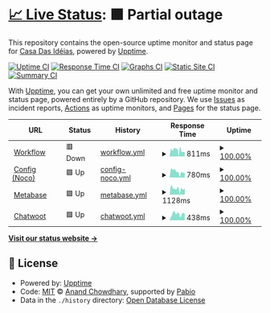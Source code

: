 # [📈 Live Status](https://status.ideias.casa): <!--live status--> **🟧 Partial outage**

This repository contains the open-source uptime monitor and status page for [Casa Das Idéias](https://ideias.casa), powered by [Upptime](https://github.com/upptime/upptime).

[![Uptime CI](https://github.com/ideiascasa/status/workflows/Uptime%20CI/badge.svg)](https://github.com/ideiascasa/status/actions?query=workflow%3A%22Uptime+CI%22)
[![Response Time CI](https://github.com/ideiascasa/status/workflows/Response%20Time%20CI/badge.svg)](https://github.com/ideiascasa/status/actions?query=workflow%3A%22Response+Time+CI%22)
[![Graphs CI](https://github.com/ideiascasa/status/workflows/Graphs%20CI/badge.svg)](https://github.com/ideiascasa/status/actions?query=workflow%3A%22Graphs+CI%22)
[![Static Site CI](https://github.com/ideiascasa/status/workflows/Static%20Site%20CI/badge.svg)](https://github.com/ideiascasa/status/actions?query=workflow%3A%22Static+Site+CI%22)
[![Summary CI](https://github.com/ideiascasa/status/workflows/Summary%20CI/badge.svg)](https://github.com/ideiascasa/status/actions?query=workflow%3A%22Summary+CI%22)

With [Upptime](https://upptime.js.org), you can get your own unlimited and free uptime monitor and status page, powered entirely by a GitHub repository. We use [Issues](https://github.com/ideiascasa/status/issues) as incident reports, [Actions](https://github.com/ideiascasa/status/actions) as uptime monitors, and [Pages](https://status.ideias.casa) for the status page.

<!--start: status pages-->
<!-- This summary is generated by Upptime (https://github.com/upptime/upptime) -->
<!-- Do not edit this manually, your changes will be overwritten -->
<!-- prettier-ignore -->
| URL | Status | History | Response Time | Uptime |
| --- | ------ | ------- | ------------- | ------ |
| <img alt="" src="https://work.ideias.casa/favicon.ico" height="13"> [Workflow](https://work.ideias.casa/healthz/readiness) | 🟥 Down | [workflow.yml](https://github.com/ideiascasa/status/commits/HEAD/history/workflow.yml) | <details><summary><img alt="Response time graph" src="./graphs/workflow/response-time-week.png" height="20"> 811ms</summary><br><a href="https://status.ideias.casa/history/workflow"><img alt="Response time 776" src="https://img.shields.io/endpoint?url=https%3A%2F%2Fraw.githubusercontent.com%2Fideiascasa%2Fstatus%2FHEAD%2Fapi%2Fworkflow%2Fresponse-time.json"></a><br><a href="https://status.ideias.casa/history/workflow"><img alt="24-hour response time 561" src="https://img.shields.io/endpoint?url=https%3A%2F%2Fraw.githubusercontent.com%2Fideiascasa%2Fstatus%2FHEAD%2Fapi%2Fworkflow%2Fresponse-time-day.json"></a><br><a href="https://status.ideias.casa/history/workflow"><img alt="7-day response time 811" src="https://img.shields.io/endpoint?url=https%3A%2F%2Fraw.githubusercontent.com%2Fideiascasa%2Fstatus%2FHEAD%2Fapi%2Fworkflow%2Fresponse-time-week.json"></a><br><a href="https://status.ideias.casa/history/workflow"><img alt="30-day response time 776" src="https://img.shields.io/endpoint?url=https%3A%2F%2Fraw.githubusercontent.com%2Fideiascasa%2Fstatus%2FHEAD%2Fapi%2Fworkflow%2Fresponse-time-month.json"></a><br><a href="https://status.ideias.casa/history/workflow"><img alt="1-year response time 776" src="https://img.shields.io/endpoint?url=https%3A%2F%2Fraw.githubusercontent.com%2Fideiascasa%2Fstatus%2FHEAD%2Fapi%2Fworkflow%2Fresponse-time-year.json"></a></details> | <details><summary><a href="https://status.ideias.casa/history/workflow">100.00%</a></summary><a href="https://status.ideias.casa/history/workflow"><img alt="All-time uptime 100.00%" src="https://img.shields.io/endpoint?url=https%3A%2F%2Fraw.githubusercontent.com%2Fideiascasa%2Fstatus%2FHEAD%2Fapi%2Fworkflow%2Fuptime.json"></a><br><a href="https://status.ideias.casa/history/workflow"><img alt="24-hour uptime 100.00%" src="https://img.shields.io/endpoint?url=https%3A%2F%2Fraw.githubusercontent.com%2Fideiascasa%2Fstatus%2FHEAD%2Fapi%2Fworkflow%2Fuptime-day.json"></a><br><a href="https://status.ideias.casa/history/workflow"><img alt="7-day uptime 100.00%" src="https://img.shields.io/endpoint?url=https%3A%2F%2Fraw.githubusercontent.com%2Fideiascasa%2Fstatus%2FHEAD%2Fapi%2Fworkflow%2Fuptime-week.json"></a><br><a href="https://status.ideias.casa/history/workflow"><img alt="30-day uptime 100.00%" src="https://img.shields.io/endpoint?url=https%3A%2F%2Fraw.githubusercontent.com%2Fideiascasa%2Fstatus%2FHEAD%2Fapi%2Fworkflow%2Fuptime-month.json"></a><br><a href="https://status.ideias.casa/history/workflow"><img alt="1-year uptime 100.00%" src="https://img.shields.io/endpoint?url=https%3A%2F%2Fraw.githubusercontent.com%2Fideiascasa%2Fstatus%2FHEAD%2Fapi%2Fworkflow%2Fuptime-year.json"></a></details>
| <img alt="" src="https://icons.duckduckgo.com/ip3/dados.ideias.casa.ico" height="13"> [Config (Noco)](https://dados.ideias.casa/dashboard/) | 🟩 Up | [config-noco.yml](https://github.com/ideiascasa/status/commits/HEAD/history/config-noco.yml) | <details><summary><img alt="Response time graph" src="./graphs/config-noco/response-time-week.png" height="20"> 780ms</summary><br><a href="https://status.ideias.casa/history/config-noco"><img alt="Response time 743" src="https://img.shields.io/endpoint?url=https%3A%2F%2Fraw.githubusercontent.com%2Fideiascasa%2Fstatus%2FHEAD%2Fapi%2Fconfig-noco%2Fresponse-time.json"></a><br><a href="https://status.ideias.casa/history/config-noco"><img alt="24-hour response time 621" src="https://img.shields.io/endpoint?url=https%3A%2F%2Fraw.githubusercontent.com%2Fideiascasa%2Fstatus%2FHEAD%2Fapi%2Fconfig-noco%2Fresponse-time-day.json"></a><br><a href="https://status.ideias.casa/history/config-noco"><img alt="7-day response time 780" src="https://img.shields.io/endpoint?url=https%3A%2F%2Fraw.githubusercontent.com%2Fideiascasa%2Fstatus%2FHEAD%2Fapi%2Fconfig-noco%2Fresponse-time-week.json"></a><br><a href="https://status.ideias.casa/history/config-noco"><img alt="30-day response time 743" src="https://img.shields.io/endpoint?url=https%3A%2F%2Fraw.githubusercontent.com%2Fideiascasa%2Fstatus%2FHEAD%2Fapi%2Fconfig-noco%2Fresponse-time-month.json"></a><br><a href="https://status.ideias.casa/history/config-noco"><img alt="1-year response time 743" src="https://img.shields.io/endpoint?url=https%3A%2F%2Fraw.githubusercontent.com%2Fideiascasa%2Fstatus%2FHEAD%2Fapi%2Fconfig-noco%2Fresponse-time-year.json"></a></details> | <details><summary><a href="https://status.ideias.casa/history/config-noco">100.00%</a></summary><a href="https://status.ideias.casa/history/config-noco"><img alt="All-time uptime 100.00%" src="https://img.shields.io/endpoint?url=https%3A%2F%2Fraw.githubusercontent.com%2Fideiascasa%2Fstatus%2FHEAD%2Fapi%2Fconfig-noco%2Fuptime.json"></a><br><a href="https://status.ideias.casa/history/config-noco"><img alt="24-hour uptime 100.00%" src="https://img.shields.io/endpoint?url=https%3A%2F%2Fraw.githubusercontent.com%2Fideiascasa%2Fstatus%2FHEAD%2Fapi%2Fconfig-noco%2Fuptime-day.json"></a><br><a href="https://status.ideias.casa/history/config-noco"><img alt="7-day uptime 100.00%" src="https://img.shields.io/endpoint?url=https%3A%2F%2Fraw.githubusercontent.com%2Fideiascasa%2Fstatus%2FHEAD%2Fapi%2Fconfig-noco%2Fuptime-week.json"></a><br><a href="https://status.ideias.casa/history/config-noco"><img alt="30-day uptime 100.00%" src="https://img.shields.io/endpoint?url=https%3A%2F%2Fraw.githubusercontent.com%2Fideiascasa%2Fstatus%2FHEAD%2Fapi%2Fconfig-noco%2Fuptime-month.json"></a><br><a href="https://status.ideias.casa/history/config-noco"><img alt="1-year uptime 100.00%" src="https://img.shields.io/endpoint?url=https%3A%2F%2Fraw.githubusercontent.com%2Fideiascasa%2Fstatus%2FHEAD%2Fapi%2Fconfig-noco%2Fuptime-year.json"></a></details>
| <img alt="" src="https://icons.duckduckgo.com/ip3/meta.ideias.casa.ico" height="13"> [Metabase](https://meta.ideias.casa/) | 🟩 Up | [metabase.yml](https://github.com/ideiascasa/status/commits/HEAD/history/metabase.yml) | <details><summary><img alt="Response time graph" src="./graphs/metabase/response-time-week.png" height="20"> 1128ms</summary><br><a href="https://status.ideias.casa/history/metabase"><img alt="Response time 1155" src="https://img.shields.io/endpoint?url=https%3A%2F%2Fraw.githubusercontent.com%2Fideiascasa%2Fstatus%2FHEAD%2Fapi%2Fmetabase%2Fresponse-time.json"></a><br><a href="https://status.ideias.casa/history/metabase"><img alt="24-hour response time 1214" src="https://img.shields.io/endpoint?url=https%3A%2F%2Fraw.githubusercontent.com%2Fideiascasa%2Fstatus%2FHEAD%2Fapi%2Fmetabase%2Fresponse-time-day.json"></a><br><a href="https://status.ideias.casa/history/metabase"><img alt="7-day response time 1128" src="https://img.shields.io/endpoint?url=https%3A%2F%2Fraw.githubusercontent.com%2Fideiascasa%2Fstatus%2FHEAD%2Fapi%2Fmetabase%2Fresponse-time-week.json"></a><br><a href="https://status.ideias.casa/history/metabase"><img alt="30-day response time 1155" src="https://img.shields.io/endpoint?url=https%3A%2F%2Fraw.githubusercontent.com%2Fideiascasa%2Fstatus%2FHEAD%2Fapi%2Fmetabase%2Fresponse-time-month.json"></a><br><a href="https://status.ideias.casa/history/metabase"><img alt="1-year response time 1155" src="https://img.shields.io/endpoint?url=https%3A%2F%2Fraw.githubusercontent.com%2Fideiascasa%2Fstatus%2FHEAD%2Fapi%2Fmetabase%2Fresponse-time-year.json"></a></details> | <details><summary><a href="https://status.ideias.casa/history/metabase">100.00%</a></summary><a href="https://status.ideias.casa/history/metabase"><img alt="All-time uptime 100.00%" src="https://img.shields.io/endpoint?url=https%3A%2F%2Fraw.githubusercontent.com%2Fideiascasa%2Fstatus%2FHEAD%2Fapi%2Fmetabase%2Fuptime.json"></a><br><a href="https://status.ideias.casa/history/metabase"><img alt="24-hour uptime 100.00%" src="https://img.shields.io/endpoint?url=https%3A%2F%2Fraw.githubusercontent.com%2Fideiascasa%2Fstatus%2FHEAD%2Fapi%2Fmetabase%2Fuptime-day.json"></a><br><a href="https://status.ideias.casa/history/metabase"><img alt="7-day uptime 100.00%" src="https://img.shields.io/endpoint?url=https%3A%2F%2Fraw.githubusercontent.com%2Fideiascasa%2Fstatus%2FHEAD%2Fapi%2Fmetabase%2Fuptime-week.json"></a><br><a href="https://status.ideias.casa/history/metabase"><img alt="30-day uptime 100.00%" src="https://img.shields.io/endpoint?url=https%3A%2F%2Fraw.githubusercontent.com%2Fideiascasa%2Fstatus%2FHEAD%2Fapi%2Fmetabase%2Fuptime-month.json"></a><br><a href="https://status.ideias.casa/history/metabase"><img alt="1-year uptime 100.00%" src="https://img.shields.io/endpoint?url=https%3A%2F%2Fraw.githubusercontent.com%2Fideiascasa%2Fstatus%2FHEAD%2Fapi%2Fmetabase%2Fuptime-year.json"></a></details>
| <img alt="" src="https://chat.ideias.casa/android-icon-192x192.png" height="13"> [Chatwoot](https://chat.ideias.casa/android-icon-192x192.png) | 🟩 Up | [chatwoot.yml](https://github.com/ideiascasa/status/commits/HEAD/history/chatwoot.yml) | <details><summary><img alt="Response time graph" src="./graphs/chatwoot/response-time-week.png" height="20"> 438ms</summary><br><a href="https://status.ideias.casa/history/chatwoot"><img alt="Response time 357" src="https://img.shields.io/endpoint?url=https%3A%2F%2Fraw.githubusercontent.com%2Fideiascasa%2Fstatus%2FHEAD%2Fapi%2Fchatwoot%2Fresponse-time.json"></a><br><a href="https://status.ideias.casa/history/chatwoot"><img alt="24-hour response time 470" src="https://img.shields.io/endpoint?url=https%3A%2F%2Fraw.githubusercontent.com%2Fideiascasa%2Fstatus%2FHEAD%2Fapi%2Fchatwoot%2Fresponse-time-day.json"></a><br><a href="https://status.ideias.casa/history/chatwoot"><img alt="7-day response time 438" src="https://img.shields.io/endpoint?url=https%3A%2F%2Fraw.githubusercontent.com%2Fideiascasa%2Fstatus%2FHEAD%2Fapi%2Fchatwoot%2Fresponse-time-week.json"></a><br><a href="https://status.ideias.casa/history/chatwoot"><img alt="30-day response time 357" src="https://img.shields.io/endpoint?url=https%3A%2F%2Fraw.githubusercontent.com%2Fideiascasa%2Fstatus%2FHEAD%2Fapi%2Fchatwoot%2Fresponse-time-month.json"></a><br><a href="https://status.ideias.casa/history/chatwoot"><img alt="1-year response time 357" src="https://img.shields.io/endpoint?url=https%3A%2F%2Fraw.githubusercontent.com%2Fideiascasa%2Fstatus%2FHEAD%2Fapi%2Fchatwoot%2Fresponse-time-year.json"></a></details> | <details><summary><a href="https://status.ideias.casa/history/chatwoot">100.00%</a></summary><a href="https://status.ideias.casa/history/chatwoot"><img alt="All-time uptime 100.00%" src="https://img.shields.io/endpoint?url=https%3A%2F%2Fraw.githubusercontent.com%2Fideiascasa%2Fstatus%2FHEAD%2Fapi%2Fchatwoot%2Fuptime.json"></a><br><a href="https://status.ideias.casa/history/chatwoot"><img alt="24-hour uptime 100.00%" src="https://img.shields.io/endpoint?url=https%3A%2F%2Fraw.githubusercontent.com%2Fideiascasa%2Fstatus%2FHEAD%2Fapi%2Fchatwoot%2Fuptime-day.json"></a><br><a href="https://status.ideias.casa/history/chatwoot"><img alt="7-day uptime 100.00%" src="https://img.shields.io/endpoint?url=https%3A%2F%2Fraw.githubusercontent.com%2Fideiascasa%2Fstatus%2FHEAD%2Fapi%2Fchatwoot%2Fuptime-week.json"></a><br><a href="https://status.ideias.casa/history/chatwoot"><img alt="30-day uptime 100.00%" src="https://img.shields.io/endpoint?url=https%3A%2F%2Fraw.githubusercontent.com%2Fideiascasa%2Fstatus%2FHEAD%2Fapi%2Fchatwoot%2Fuptime-month.json"></a><br><a href="https://status.ideias.casa/history/chatwoot"><img alt="1-year uptime 100.00%" src="https://img.shields.io/endpoint?url=https%3A%2F%2Fraw.githubusercontent.com%2Fideiascasa%2Fstatus%2FHEAD%2Fapi%2Fchatwoot%2Fuptime-year.json"></a></details>

<!--end: status pages-->

[**Visit our status website →**](https://status.ideias.casa)

## 📄 License

- Powered by: [Upptime](https://github.com/upptime/upptime)
- Code: [MIT](./LICENSE) © [Anand Chowdhary](https://anandchowdhary.com), supported by [Pabio](https://pabio.com)
- Data in the `./history` directory: [Open Database License](https://opendatacommons.org/licenses/odbl/1-0/)
